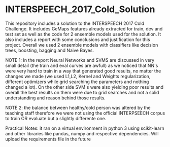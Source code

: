 # INTERSPEECH_2017_Cold_Solution
This repository includes a solution to the INTERSPEECH 2017 Cold Challenge. It includes GeMaps features already extracted for train, dev and test set as well as the code for 2 ensemble models used for the solution. It also includes a report with some conclusions and justification for this project. Overall we used 2 ensemble models with classifiers like decision trees, boosting, bagging and Naive Bayes.

NOTE 1: In the report Neural Networks and SVMS are discussed in very small detail (the train and eval curves are awfull) as we noticed that NN's were very hard to train in a way that generated good results, no matter the changes we made (we used L1,L2, Kernel and Weights regularization, different optimizers while grid searching the parameters and nothing changed a lot). On the other side SVM's were also yielding poor results and overall the best results on them were due to grid searches and not a solid understanding and reason behind those results. 

NOTE 2: the balance between healthy/cold person was altered by the teaching staff therefore we were not using the official INTERPSEECH corpus to train OR evaluate but a slightly differente one. 

Practical Notes: it ran on a virtual environment in python 3 using scikit-learn and other libraries like pandas, numpy and respective dependencies. Will upload the requirements file in the future
